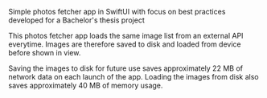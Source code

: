 Simple photos fetcher app in SwiftUI with focus on best practices developed for a Bachelor's thesis project

This photos fetcher app loads the same image list from an external API everytime. Images are therefore saved to disk and loaded from device before shown in view.

Saving the images to disk for future use saves approximately 22 MB of network data on each launch of the app. Loading the images from disk also saves approximately 40 MB of memory usage.
